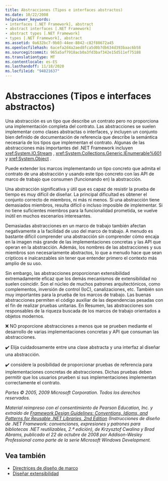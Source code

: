 ```yaml
---
title: Abstracciones (Tipos e interfaces abstractos)
ms.date: 10/22/2008
helpviewer_keywords:
- interfaces [.NET Framework], abstract
- abstract interfaces [.NET Framework]
- abstract types [.NET Framework]
- types [.NET Framework], abstract
ms.assetid: 0a632bc7-9b03-44ee-8842-c82f88672a45
ms.openlocfilehash: 6acefa2d4a2aed8fca5d0b7db634d393baac6b58
ms.sourcegitcommit: 965a5af7918acb0a3fd3baf342e15d511ef75188
ms.translationtype: MT
ms.contentlocale: es-ES
ms.lasthandoff: 11/18/2020
ms.locfileid: "94821637"
---
```

# <a name="abstractions-abstract-types-and-interfaces"></a>Abstracciones (Tipos e interfaces abstractos)
Una abstracción es un tipo que describe un contrato pero no proporciona una implementación completa del contrato. Las abstracciones se suelen implementar como clases abstractas o interfaces, y incluyen un conjunto bien definido de documentación de referencia que describe la semántica necesaria de los tipos que implementan el contrato. Algunas de las abstracciones más importantes del .NET Framework incluyen <xref:System.IO.Stream> , <xref:System.Collections.Generic.IEnumerable%601> y <xref:System.Object> .

 Puede extender los marcos implementando un tipo concreto que admita el contrato de una abstracción y usando este tipo concreto con las API de marco de trabajo que consumen (funcionando en) la abstracción.

 Una abstracción significativa y útil que es capaz de resistir la prueba de tiempo es muy difícil de diseñar. La principal dificultad es obtener el conjunto correcto de miembros, ni más ni menos. Si una abstracción tiene demasiados miembros, resulta difícil o incluso imposible de implementar. Si no tiene suficientes miembros para la funcionalidad prometida, se vuelve inútil en muchos escenarios interesantes.

 Demasiadas abstracciones en un marco de trabajo también afectan negativamente a la facilidad de uso del marco de trabajo. A menudo es bastante difícil comprender una abstracción sin comprender cómo encaja en la imagen más grande de las implementaciones concretas y las API que operan en la abstracción. Además, los nombres de las abstracciones y sus miembros son necesariamente abstractos, lo que a menudo hace que sean crípticos e inalcanzables sin tener que entender primero el contexto más amplio de su uso.

 Sin embargo, las abstracciones proporcionan extensibilidad extremadamente eficaz que los demás mecanismos de extensibilidad no suelen coincidir. Son el núcleo de muchos patrones arquitectónicos, como complementos, inversión de control (IoC), canalizaciones, etc. También son muy importantes para la prueba de los marcos de trabajo. Las buenas abstracciones permiten el código auxiliar de las dependencias pesadas con el fin de realizar pruebas unitarias. En Resumen, las abstracciones son responsables de la riqueza buscada de los marcos de trabajo orientados a objetos modernos.

 ❌ NO proporcione abstracciones a menos que se prueben mediante el desarrollo de varias implementaciones concretas y API que consuman las abstracciones.

 ✔️ Elija cuidadosamente entre una clase abstracta y una interfaz al diseñar una abstracción.

 ✔️ considere la posibilidad de proporcionar pruebas de referencia para implementaciones concretas de abstracciones. Dichas pruebas deben permitir que los usuarios prueben si sus implementaciones implementan correctamente el contrato.

 *Partes © 2005, 2009 Microsoft Corporation. Todos los derechos reservados.*

 *Material reimpreso con el consentimiento de Pearson Education, Inc. y extraído de [Framework Design Guidelines: Conventions, Idioms, and Patterns for Reusable .NET Libraries, 2nd Edition](https://www.informit.com/store/framework-design-guidelines-conventions-idioms-and-9780321545619) (Instrucciones de diseño de .NET Framework: convenciones, expresiones y patrones para bibliotecas .NET reutilizables, 2.ª edición), de Krzysztof Cwalina y Brad Abrams, publicado el 22 de octubre de 2008 por Addison-Wesley Professional como parte de la serie Microsoft Windows Development.*

## <a name="see-also"></a>Vea también

- [Directrices de diseño de marco](index.md)
- [Diseñar extensibilidad](designing-for-extensibility.md)
